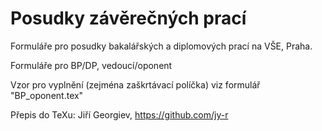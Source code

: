 # Posudky závěrečných prací

Formuláře pro posudky bakalářských a diplomových prací na VŠE, Praha.

Formuláře pro BP/DP, vedoucí/oponent

Vzor pro vyplnění (zejména zaškrtávací políčka) viz formulář "BP_oponent.tex"

Přepis do TeXu: Jiří Georgiev, https://github.com/jy-r
